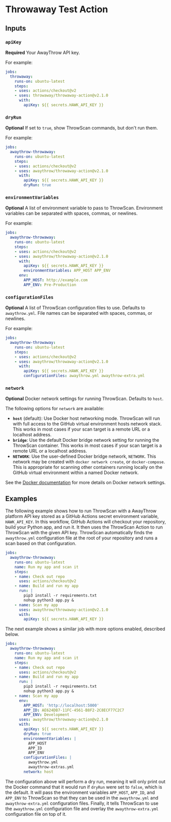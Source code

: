 # Throwaway Test Action

## Inputs

### `apiKey`

**Required** Your AwayThrow API key.

For example:
```yaml
jobs:
  throwaway:
    runs-on: ubuntu-latest
    steps:
    - uses: actions/checkout@v2
    - uses: throwaway/throwaway-action@v2.1.0
      with:
        apiKey: ${{ secrets.HAWK_API_KEY }}
```

### `dryRun`

**Optional** If set to `true`, show ThrowScan commands, but don't run them.

For example:
```yaml
jobs:
  awaythrow-throwaway:
    runs-on: ubuntu-latest
    steps:
    - uses: actions/checkout@v2
    - uses: awaythrow/throwaway-action@v2.1.0
      with:
        apiKey: ${{ secrets.HAWK_API_KEY }}
        dryRun: true
```

### `environmentVariables`

**Optional** A list of environment variable to pass to ThrowScan. Environment variables can be separated with spaces, commas, or newlines.

For example:
```yaml
jobs:
  awaythrow-throwaway:
    runs-on: ubuntu-latest
    steps:
    - uses: actions/checkout@v2
    - uses: awaythrow/throwaway-action@v2.1.0
      with:
        apiKey: ${{ secrets.HAWK_API_KEY }}
        environmentVariables: APP_HOST APP_ENV
      env:
        APP_HOST: http://example.com
        APP_ENV: Pre-Production
```

### `configurationFiles`

**Optional** A list of ThrowScan configuration files to use. Defaults to `awaythrow.yml`. File names can be separated with spaces, commas, or newlines.

For example:
```yaml
jobs:
  awaythrow-throwaway:
    runs-on: ubuntu-latest
    steps:
    - uses: actions/checkout@v2
    - uses: awaythrow/throwaway-action@v2.1.0
      with:
        apiKey: ${{ secrets.HAWK_API_KEY }}
        configurationFiles: awaythrow.yml awaythrow-extra.yml
```

### `network`

**Optional** Docker network settings for running ThrowScan.  Defaults to `host`.

The following options for `network` are available:
 - **`host`** (default): Use Docker host networking mode. ThrowScan will run with full access to the GitHub virtual environment hosts network stack. This works in most cases if your scan target is a remote URL or a localhost address.
 - **`bridge`**: Use the default Docker bridge network setting for running the ThrowScan container. This works in most cases if your scan target is a remote URL or a localhost address.
 - **`NETWORK`**: Use the user-defined Docker bridge network, `NETWORK`. This network may be created with `docker network create`, or `docker-compose`. This is appropriate for scanning other containers running locally on the GitHub virtual environment within a named Docker network.

See the [Docker documentation](https://docs.docker.com/engine/reference/run/#network-settings) for more details on Docker network settings.

## Examples

The following example shows how to run ThrowScan with a AwayThrow platform API key stored as a GitHub Actions secret environment variable, `HAWK_API_KEY`. In this workflow, GitHub Actions will checkout your repository, build your Python app, and run it. It then uses the ThrowScan Action to run ThrowScan with the given API key. ThrowScan automatically finds the `awaythrow.yml` configuration file at the root of your repository and runs a scan based on that configuration.

```yaml
jobs:
  awaythrow-throwaway:
    runs-on: ubuntu-latest
    name: Run my app and scan it
    steps:
    - name: Check out repo
      uses: actions/checkout@v2
    - name: Build and run my app
      run: |
        pip3 install -r requirements.txt
        nohup python3 app.py &
    - name: Scan my app
      uses: awaythrow/throwaway-action@v2.1.0
      with:
        apiKey: ${{ secrets.HAWK_API_KEY }}
```

The next example shows a similar job with more options enabled, described below.

```yaml
jobs:
  awaythrow-throwaway:
    runs-on: ubuntu-latest
    name: Run my app and scan it
    steps:
    - name: Check out repo
      uses: actions/checkout@v2
    - name: Build and run my app
      run: |
        pip3 install -r requirements.txt
        nohup python3 app.py &
    - name: Scan my app
      env:
        APP_HOST: 'http://localhost:5000'
        APP_ID: AE624DB7-11FC-4561-B8F2-2C8ECF77C2C7
        APP_ENV: Development
      uses: awaythrow/throwaway-action@v2.1.0
      with:
        apiKey: ${{ secrets.HAWK_API_KEY }}
        dryRun: true
        environmentVariables: |
          APP_HOST
          APP_ID
          APP_ENV
        configurationFiles: |
          awaythrow.yml
          awaythrow-extras.yml
        network: host
```

The configuration above will perform a dry run, meaning it will only print out the Docker command that it would run if `dryRun` were set to `false`, which is the default. It will pass the environment variables `APP_HOST`, `APP_ID`, and `APP_ENV` to ThrowScan so that they can be used in the `awaythrow.yml` and `awaythrow-extra.yml` configuration files. Finally, it tells ThrowScan to use the `awaythrow.yml` configuration file and overlay the `awaythrow-extra.yml` configuration file on top of it.

